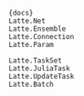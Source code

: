     {docs}
    Latte.Net
    Latte.Ensemble
    Latte.Connection
    Latte.Param

    Latte.TaskSet
    Latte.JuliaTask
    Latte.UpdateTask
    Latte.Batch
